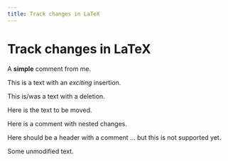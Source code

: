 ```yaml
---
title: Track changes in LaTeX
---
```


Track changes in LaTeX
======================

A **simple** comment from me.

This is a text with an *exciting* insertion.

This is/was a text with a deletion.

Here is the text to be moved.

Here is a comment with nested changes.

Here should be a header with a comment ... but this is not supported
yet.

Some unmodified text.
